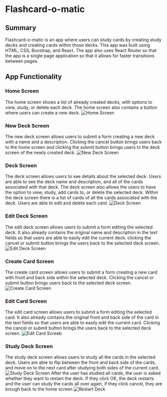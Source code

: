 # Flashcard-o-matic

## Summary
Flashcard-o-matic is an app where users can study cards by creating study decks and creating cards within those decks.
This app was built using HTML, CSS, Boostrap, and React. 
The app also uses React Router so that the app is a single page application so that it allows for faster transitions between pages.

## App Functionality
### Home Screen
The home screen shows a list of already created decks, with options to view, study, or delete each deck. 
The home screen also contains a button where users can create a new deck.
![Home Screen](https://ibb.co/bW4YLDp)

### New Deck Screen
The new deck screen allows users to submit a form creating a new deck with a name and a description.
Clicking the cancel button brings users back to the home screen and clicking the submit button brings users to the deck screen of the newly created deck.
![New Deck Screen](https://ibb.co/MVpGLLd)

### Deck Screen
The deck screen allows users to see details about the selected deck. Users are able to see the deck name and description, and all of the cards associated with that deck. The deck screen also allows the users to have the option to view, study, add cards to, or delete the selected deck.
Within the deck screen there is a list of cards of all the cards associated with the deck. Users are able to edit and delete each card.
![Deck Screen](https://ibb.co/Kxx4CDv)

### Edit Deck Screen
The edit deck screen allows users to submit a form editing the selected deck. It also already contains the original name and description in the text fields so that users are able to easily edit the current deck.
clicking the cancel or submit button brings the users back to the selected deck screen.
![Edit Deck Screen](https://ibb.co/T0vpztb)

### Create Card Screen
The create card screen allows users to submit a form creating a new card with front and back side within the selected deck.
Clicking the cancel or submit button brings users back to the selected deck screen.
![Create Card Screen](https://ibb.co/HqzqByk)

### Edit Card Screen
The edit card screen allows users to submit a form editing the selected card. It also already contains the original front and back side of the card in the text fields so that users are able to easily edit the current card.
Clicking the cancel or submit button brings the users back to the selected deck screen.
![Edit Card Screeb](https://ibb.co/tDNFqXn)

### Study Deck Screen
The study deck screen allows users to study all the cards in the selected deck. Users are able to flip between the front and back side of the cards, and move on to the next card after studying both sides of the current card.
![Study Deck Screen](https://ibb.co/zQ9w5b6)
After the user has studied all cards, the user is asked whether they want to restart the deck. If they click OK, the deck restarts and the user can study the cards all over again, if they click cancel, they are brough back to the home screen
![Restart Deck](https://ibb.co/G5M5Ht9)